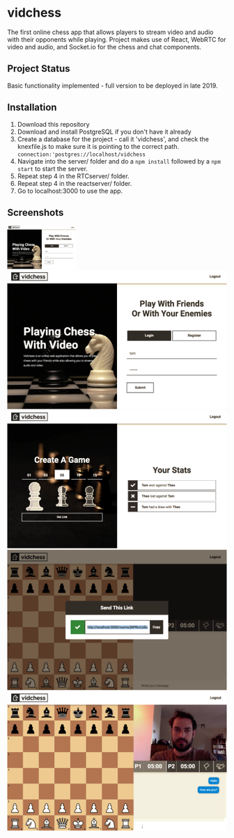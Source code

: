 # vidchess
The first online chess app that allows players to stream video and audio with their opponents while playing.
Project makes use of React, WebRTC for video and audio, and Socket.io for the chess and chat components.

## Project Status
Basic functionality implemented - full version to be deployed in late 2019.

## Installation 
1. Download this repository
2. Download and install PostgreSQL if you don't have it already 
3. Create a database for the project - call it 'vidchess', and check the 
   knexfile.js to make sure it is pointing to the correct path. ``` connection:'postgres://localhost/vidchess```
4. Navigate into the server/ folder and do a ```npm install``` followed by a ```npm start``` to start the server.
5. Repeat step 4 in the RTCserver/ folder.
6. Repeat step 4 in the reactserver/ folder.
7. Go to localhost:3000 to use the app.

## Screenshots
<img src="https://raw.githubusercontent.com/theostavrides/vidchess/master/screenshots/login.png" 
     height="100px"/>
![login image](https://raw.githubusercontent.com/theostavrides/vidchess/master/screenshots/login.png)
![homepage image](https://raw.githubusercontent.com/theostavrides/vidchess/master/screenshots/home.png)
![link image](https://raw.githubusercontent.com/theostavrides/vidchess/master/screenshots/link.png)
![room image](https://raw.githubusercontent.com/theostavrides/vidchess/master/screenshots/room.png)


